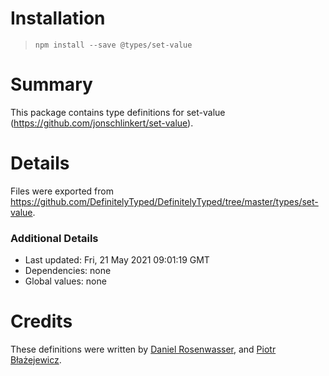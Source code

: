 # Installation
> `npm install --save @types/set-value`

# Summary
This package contains type definitions for set-value (https://github.com/jonschlinkert/set-value).

# Details
Files were exported from https://github.com/DefinitelyTyped/DefinitelyTyped/tree/master/types/set-value.

### Additional Details
 * Last updated: Fri, 21 May 2021 09:01:19 GMT
 * Dependencies: none
 * Global values: none

# Credits
These definitions were written by [Daniel Rosenwasser](https://github.com/DanielRosenwasser), and [Piotr Błażejewicz](https://github.com/DanielRosenwasser).
